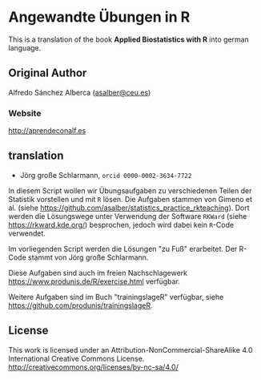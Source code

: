 # Angewandte Übungen in R

This is a translation of the book **Applied Biostatistics with R** into german language.

## Original Author
Alfredo Sánchez Alberca (asalber@ceu.es)

### Website
http://aprendeconalf.es

## translation

- Jörg große Schlarmann, `orcid 0000-0002-3634-7722`

In diesem Script wollen wir Übungsaufgaben zu verschiedenen Teilen der Statistik vorstellen und mit `R` lösen. Die Aufgaben stammen von Gimeno et al. (siehe <https://github.com/asalber/statistics_practice_rkteaching>). Dort werden die Lösungswege unter Verwendung der Software `RKWard` (siehe <https://rkward.kde.org/>) besprochen, jedoch wird dabei kein `R`-Code verwendet.

Im vorliegenden Script werden die Lösungen "zu Fuß" erarbeitet. Der R-Code stammt von Jörg große Schlarmann.

Diese Aufgaben sind auch im freien Nachschlagewerk <https://www.produnis.de/R/exercise.html> verfügbar.

Weitere Aufgaben sind im Buch "trainingslageR" verfügbar, siehe <https://github.com/produnis/trainingslageR>.


## License
This work is licensed under an Attribution-NonCommercial-ShareAlike 4.0 International Creative Commons License. 
http://creativecommons.org/licenses/by-nc-sa/4.0/

